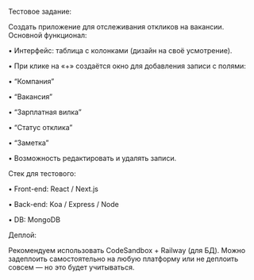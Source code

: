 Тестовое задание:

Создать приложение для отслеживания откликов на вакансии. Основной функционал:

• Интерфейс: таблица с колонками (дизайн на своё усмотрение).

• При клике на «+» создаётся окно для добавления записи с полями:

• “Компания”

• “Вакансия”

• “Зарплатная вилка”

• “Статус отклика”

• “Заметка”

• Возможность редактировать и удалять записи.

Стек для тестового:

• Front-end: React / Next.js

• Back-end: Koa / Express / Node

• DB: MongoDB

Деплой:

Рекомендуем использовать CodeSandbox + Railway (для БД). Можно задеплоить самостоятельно на любую платформу или не деплоить совсем — но это будет учитываться.
